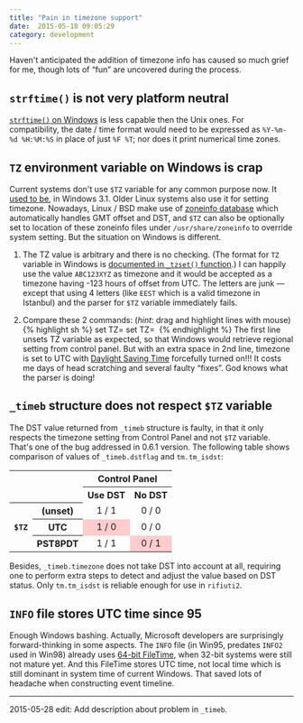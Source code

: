 ```yaml
---
title: "Pain in timezone support"
date:  2015-05-18 09:05:29
category: development
---
```


Haven&apos;t anticipated the addition of timezone info has caused so much
grief for me, though lots of &ldquo;fun&rdquo; are uncovered during the
process.
<!--more-->

## `strftime()` is not very platform neutral

[`strftime()` on Windows][1] is less capable then the Unix ones. For
compatibility, the date / time format would need to be expressed as
`%Y-%m-%d %H:%M:%S` in place of just `%F %T`; nor does it print
numerical time zones.

## `TZ` environment variable on Windows is crap

Current systems don&apos;t use `$TZ` variable for any common purpose now.
It [used to be][2], in Windows 3.1. Older Linux systems also use it for
setting timezone. Nowadays, Linux / BSD make use of [zoneinfo database][3]
which automatically handles GMT offset and DST, and `$TZ` can also be
optionally set to location of these zoneinfo files under `/usr/share/zoneinfo`
to override system setting. But the situation on Windows is different. 

1. The TZ value is arbitrary and there is no checking. (The format for `TZ`
   variable in Windows is [documented in `_tzset()` function][4].) I can
   happily use the value `ABC123XYZ` as timezone and it would be accepted
   as a timezone having -123 hours of offset from UTC. The letters are
   junk &mdash; except that using 4 letters (like `EEST` which is a valid
   timezone in Istanbul) and the parser for `$TZ` variable immediately fails.

1. Compare these 2 commands: (_hint_: drag and highlight lines with mouse)
{% highlight sh %}
set TZ=
set TZ= 
{% endhighlight %}
The first line unsets TZ variable as expected, so that Windows would
retrieve regional setting from control panel. But with an extra space
in 2nd line, timezone is set to UTC with [Daylight Saving Time][5]
forcefully turned on!!! It costs me days of head scratching and several
faulty &ldquo;fixes&rdquo;. God knows what the parser is doing!

## `_timeb` structure does not respect `$TZ` variable

The DST value returned from `_timeb` structure is faulty, in that it
only respects the timezone setting from Control Panel and not `$TZ`
variable. That&apos;s one of the bug addressed in 0.6.1 version.
The following table shows comparison of values of `_timeb.dstflag` and
`tm.tm_isdst`:

<table style="border:1px black; text-align:center">
<tr>
<th style="border: 0" colspan="2" rowspan="2"></th>
<th colspan="2">Control Panel</th>
</tr>
<tr><th>Use DST</th><th>No DST</th></tr>
<tr>
<th rowspan="3"><code>$TZ</code></th>
<th>(unset)</th>
<td>1 / 1</td>
<td>0 / 0</td>
</tr>
<tr>
<th>UTC</th>
<td style="background: #fcc">1 / 0</td>
<td>0 / 0</td>
</tr>
<tr>
<th>PST8PDT</th>
<td>1 / 1</td>
<td style="background: #fcc">0 / 1</td>
</tr>
</table>

Besides, `_timeb.timezone` does not take DST into account at all,
requiring one to perform extra steps to detect and adjust the value
based on DST status. Only `tm.tm_isdst` is reliable enough for use in
`rifiuti2`.

## `INFO` file stores UTC time since 95

Enough Windows bashing. Actually, Microsoft developers are surprisingly
forward-thinking in some aspects.
The `INFO` file (in Win95, predates `INFO2` used in Win98) already uses
[64-bit FileTime][6], when 32-bit systems were still not mature yet.
And this FileTime stores UTC time, not local time which is still dominant
in system time of current Windows. That saved lots of headache when
constructing event timeline.

[1]: https://msdn.microsoft.com/en-US/library/fe06s4ak(v=vs.80).aspx
[2]: http://science.ksc.nasa.gov/software/winvn/userguide/3_1_4.htm
[3]: https://en.wikipedia.org/wiki/Tz_database
[4]: https://msdn.microsoft.com/en-us/library/90s5c885(VS.80).aspx
[5]: https://en.wikipedia.org/wiki/Daylight_saving_time
[6]: https://support.microsoft.com/en-us/kb/188768

----

2015-05-28 edit: Add description about problem in `_timeb`.
